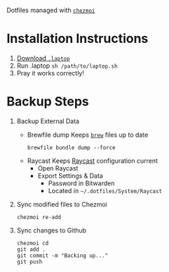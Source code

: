 Dotfiles managed with [`chezmoi`](https://github.com/twpayne/chezmoi)

# Installation Instructions

1. [Download `.laptop`](dot_dotfiles/laptop.sh)
2. Run .laptop `sh /path/to/laptop.sh`
3. Pray it works correctly!

# Backup Steps

1. Backup External Data
	- Brewfile dump
		Keeps [`brew`](https://brew.sh) files up to date
		```
		brewfile bundle dump --force
		```
	- Raycast
		Keeps [Raycast](https://www.raycast.com/) configuration current
		- Open Raycast
		- Export Settings & Data
			- Password in Bitwarden
			- Located in `~/.dotfiles/System/Raycast`

2. Sync modified files to Chezmoi
	```
	chezmoi re-add
	```

3. Sync changes to Github
	```
	chezmoi cd
	git add .
	git commit -m "Backing up..."
	git push
	```
